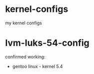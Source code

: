 # kernel-configs
my kernel configs

# lvm-luks-54-config
confirmed working:
- gentoo linux - kernel 5.4
